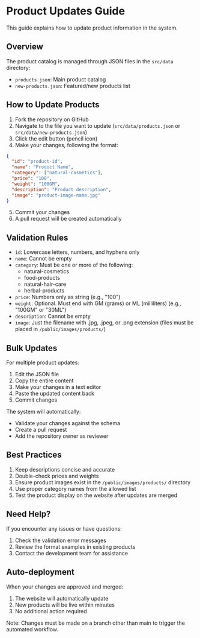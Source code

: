 # Product Updates Guide

This guide explains how to update product information in the system.

## Overview

The product catalog is managed through JSON files in the `src/data` directory:

- `products.json`: Main product catalog
- `new-products.json`: Featured/new products list

## How to Update Products

1. Fork the repository on GitHub
2. Navigate to the file you want to update (`src/data/products.json` or `src/data/new-products.json`)
3. Click the edit button (pencil icon)
4. Make your changes, following the format:

```json
{
  "id": "product-id",
  "name": "Product Name",
  "category": ["natural-cosmetics"],
  "price": "100",
  "weight": "100GM",
  "description": "Product description",
  "image": "product-image-name.jpg"
}
```

5. Commit your changes
6. A pull request will be created automatically

## Validation Rules

- `id`: Lowercase letters, numbers, and hyphens only
- `name`: Cannot be empty
- `category`: Must be one or more of the following:
  - natural-cosmetics
  - food-products
  - natural-hair-care
  - herbal-products
- `price`: Numbers only as string (e.g., "100")
- `weight`: Optional. Must end with GM (grams) or ML (milliliters) (e.g., "100GM" or "30ML")
- `description`: Cannot be empty
- `image`: Just the filename with .jpg, .jpeg, or .png extension (files must be placed in `/public/images/products/`)

## Bulk Updates

For multiple product updates:

1. Edit the JSON file
2. Copy the entire content
3. Make your changes in a text editor
4. Paste the updated content back
5. Commit changes

The system will automatically:

- Validate your changes against the schema
- Create a pull request
- Add the repository owner as reviewer

## Best Practices

1. Keep descriptions concise and accurate
2. Double-check prices and weights
3. Ensure product images exist in the `/public/images/products/` directory
4. Use proper category names from the allowed list
5. Test the product display on the website after updates are merged

## Need Help?

If you encounter any issues or have questions:

1. Check the validation error messages
2. Review the format examples in existing products
3. Contact the development team for assistance

## Auto-deployment

When your changes are approved and merged:

1. The website will automatically update
2. New products will be live within minutes
3. No additional action required

Note: Changes must be made on a branch other than main to trigger the automated workflow.
